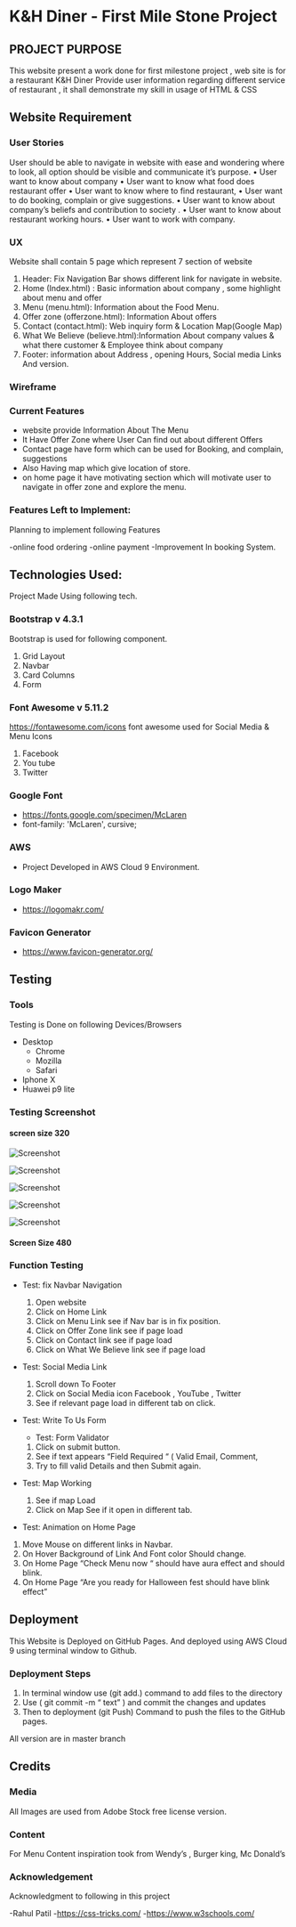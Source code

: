 # K&H Diner - First Mile Stone Project

## PROJECT PURPOSE

This website present a work done for first milestone project , web site is for a restaurant K&H Diner Provide user information regarding different service of restaurant , it shall demonstrate my skill in usage of HTML & CSS
## Website Requirement 

### User Stories 
User should be able to navigate in website with ease and wondering where to look, all option should be visible and communicate it’s purpose.
•	User want to know about company
•	User want to know what food does restaurant offer
•	User want to know where to find restaurant, 
•	User want to do booking, complain or give suggestions.
•	User want to know about company’s beliefs and contribution to society .
•	User want to know about restaurant working hours.
•	User want to work with company.

### UX
Website shall contain 5 page which represent 7 section of website
1.	Header: Fix Navigation Bar shows different link for navigate in website.
2.	Home (Index.html) : Basic information about company , some highlight about menu and offer
3.	Menu (menu.html): Information about the Food Menu.
4.	Offer zone (offerzone.html): Information About offers
5.	Contact (contact.html): Web inquiry form & Location Map(Google Map)
6.	What We Believe (believe.html):Information About company values & what there customer & Employee think about company
7.	Footer: information about Address , opening Hours, Social media Links And version.

### Wireframe 


### Current Features

- website provide Information About The Menu
- It Have Offer Zone where User Can find out about different Offers
- Contact page have form which can be used for Booking, and complain, suggestions
- Also Having map which give location of store.
- on home page it have motivating section which will motivate user to navigate in offer zone and explore the menu.

### Features Left to Implement:

Planning to implement following Features

-online food ordering
-online payment
-Improvement In booking System.

## Technologies Used:

Project Made Using following tech.

### Bootstrap v 4.3.1
Bootstrap is used for following component.
1.	Grid Layout
2.	Navbar
3.	Card Columns 
4.	Form

### Font Awesome v 5.11.2
https://fontawesome.com/icons
font awesome used for Social Media & Menu Icons
1.	Facebook
2.	You tube
3.	Twitter

### Google Font 
- https://fonts.google.com/specimen/McLaren
- font-family: 'McLaren', cursive;

### AWS
- Project Developed in AWS Cloud 9 Environment.

### Logo Maker
- https://logomakr.com/

### Favicon Generator
- https://www.favicon-generator.org/
 

## Testing
### Tools
Testing is Done on following Devices/Browsers
- Desktop 
   - Chrome
   - Mozilla
   - Safari
- Iphone X
- Huawei p9 lite

### Testing Screenshot
#### screen size 320
![Screenshot](assets/img/screen320%20(1).png)

![Screenshot](assets/img/screen320%20(2).png)

![Screenshot](assets/img/screen320%20(3).png)

![Screenshot](assets/img/screen320%20(4).png)

![Screenshot](assets/img/screen320%20(5).png)

#### Screen Size 480


### Function Testing
- Test: fix Navbar Navigation
   1. Open website
   2. Click on Home Link
   3. Click on Menu Link see if Nav bar is in fix position.
   4. Click on Offer Zone link see if page load
   5. Click on Contact link see if page load
   6. Click on What We Believe link see if page load
   
 - Test: Social Media Link
   1. Scroll down To Footer
   2. Click on Social Media icon Facebook , YouTube , Twitter 
   3. See if relevant page load in different tab on click.
   
 - Test: Write To Us Form
   - Test: Form Validator 
    1. Click on submit button.
    2. See if text appears “Field Required “ ( Valid Email, Comment,
    3. Try to fill valid Details and then Submit again.
  - Test: Map Working
    1. See if map Load 
    2. Click on Map See if it open in different tab.
  - Test: Animation on Home Page
   1. Move Mouse on different links in Navbar.
   2. On Hover Background of Link And Font color Should change.
   3. On Home Page  “Check Menu now “ should have aura effect and should blink.
   4. On Home Page “Are you ready for Halloween fest should have blink effect”

## Deployment

This Website is Deployed on GitHub Pages. And deployed using AWS Cloud 9 using terminal window to Github.

### Deployment Steps

1.	In terminal window use (git add.) command  to add files to the directory
2.	Use ( git commit -m “ text” ) and commit the changes and updates 
3.	Then to deployment (git Push) Command to push the files to the GitHub pages.

All version are in master branch

## Credits

### Media
All Images are used from Adobe Stock free license version.
### Content
For Menu Content inspiration took from Wendy’s , Burger king, Mc Donald’s 
### Acknowledgement 
Acknowledgment to following in this project

-Rahul Patil
-https://css-tricks.com/
-https://www.w3schools.com/

